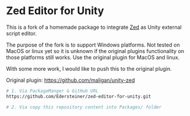# Zed Editor for Unity

This is a fork of a homemade package to integrate [Zed](https://zed.dev) as Unity external script editor.

The purpose of the fork is to support Windows platforms.
Not tested on MacOS or linux yet so it is unknown if the original plugins functionality on those platforms still works.
Use the original plugin for MacOS and linux.

With some more work, I would like to push this to the original plugin.

Original plugin: https://github.com/maligan/unity-zed

```sh
# 1. Via PackageManger & GitHub URL
https://github.com/Edersteiner/zed-editor-for-unity.git

# 2. Via copy this repository content into Packages/ folder
```
